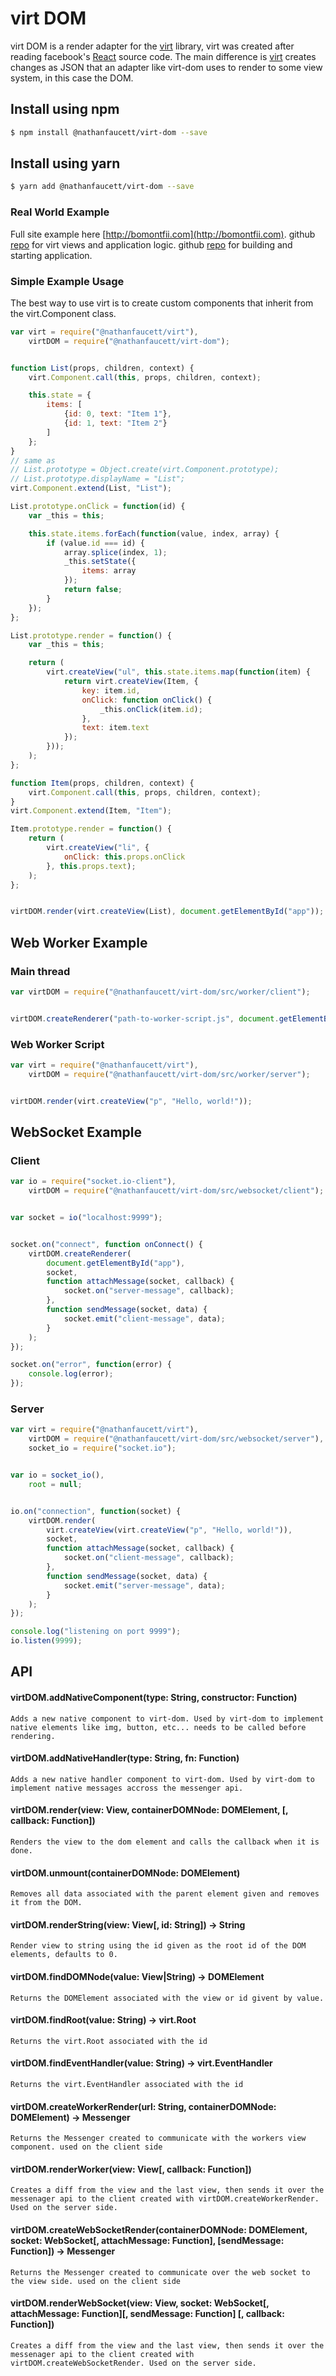 virt DOM
=======

virt DOM is a render adapter for the [virt](https://github.com/nathanfaucett/virt) library, virt was created after reading facebook's [React](https://github.com/facebook/react) source code. The main difference is [virt](https://github.com/nathanfaucett/virt) creates changes as JSON that an adapter like virt-dom uses to render to some view system, in this case the DOM.

## Install using npm
```bash
$ npm install @nathanfaucett/virt-dom --save
```
## Install using yarn
```bash
$ yarn add @nathanfaucett/virt-dom --save
```

### Real World Example
Full site example here [http://bomontfii.com](http://bomontfii.com).
github [repo](https://github.com/nathanfaucett/js-bomont_flooring) for virt views and application logic.
github [repo](https://github.com/nathanfaucett/js-bomont_flooring-dom) for building and starting application.

### Simple Example Usage

The best way to use virt is to create custom components that inherit from the virt.Component class.

```javascript
var virt = require("@nathanfaucett/virt"),
    virtDOM = require("@nathanfaucett/virt-dom");


function List(props, children, context) {
    virt.Component.call(this, props, children, context);

    this.state = {
        items: [
            {id: 0, text: "Item 1"},
            {id: 1, text: "Item 2"}
        ]
    };
}
// same as
// List.prototype = Object.create(virt.Component.prototype);
// List.prototype.displayName = "List";
virt.Component.extend(List, "List");

List.prototype.onClick = function(id) {
    var _this = this;

    this.state.items.forEach(function(value, index, array) {
        if (value.id === id) {
            array.splice(index, 1);
            _this.setState({
                items: array
            });
            return false;
        }
    });
};

List.prototype.render = function() {
    var _this = this;

    return (
        virt.createView("ul", this.state.items.map(function(item) {
            return virt.createView(Item, {
                key: item.id,
                onClick: function onClick() {
                    _this.onClick(item.id);
                },
                text: item.text
            });
        }));
    );
};

function Item(props, children, context) {
    virt.Component.call(this, props, children, context);
}
virt.Component.extend(Item, "Item");

Item.prototype.render = function() {
    return (
        virt.createView("li", {
            onClick: this.props.onClick
        }, this.props.text);
    );
};


virtDOM.render(virt.createView(List), document.getElementById("app"));
```

## Web Worker Example

### Main thread
```javascript
var virtDOM = require("@nathanfaucett/virt-dom/src/worker/client");


virtDOM.createRenderer("path-to-worker-script.js", document.getElementById("app"));
```

### Web Worker Script
```javascript
var virt = require("@nathanfaucett/virt"),
    virtDOM = require("@nathanfaucett/virt-dom/src/worker/server");


virtDOM.render(virt.createView("p", "Hello, world!"));
```

## WebSocket Example

### Client
```javascript
var io = require("socket.io-client"),
    virtDOM = require("@nathanfaucett/virt-dom/src/websocket/client");


var socket = io("localhost:9999");


socket.on("connect", function onConnect() {
    virtDOM.createRenderer(
        document.getElementById("app"),
        socket,
        function attachMessage(socket, callback) {
            socket.on("server-message", callback);
        },
        function sendMessage(socket, data) {
            socket.emit("client-message", data);
        }
    );
});

socket.on("error", function(error) {
    console.log(error);
});
```

### Server
```javascript
var virt = require("@nathanfaucett/virt"),
    virtDOM = require("@nathanfaucett/virt-dom/src/websocket/server"),
    socket_io = require("socket.io");


var io = socket_io(),
    root = null;


io.on("connection", function(socket) {
    virtDOM.render(
        virt.createView(virt.createView("p", "Hello, world!")),
        socket,
        function attachMessage(socket, callback) {
            socket.on("client-message", callback);
        },
        function sendMessage(socket, data) {
            socket.emit("server-message", data);
        }
    );
});

console.log("listening on port 9999");
io.listen(9999);
```

## API

#### virtDOM.addNativeComponent(type: String, constructor: Function)
    Adds a new native component to virt-dom. Used by virt-dom to implement native elements like img, button, etc... needs to be called before rendering.

#### virtDOM.addNativeHandler(type: String, fn: Function)
    Adds a new native handler component to virt-dom. Used by virt-dom to implement native messages accross the messenger api.

#### virtDOM.render(view: View, containerDOMNode: DOMElement, [, callback: Function])
    Renders the view to the dom element and calls the callback when it is done.

#### virtDOM.unmount(containerDOMNode: DOMElement)
    Removes all data associated with the parent element given and removes it from the DOM.

#### virtDOM.renderString(view: View[, id: String]) -> String
    Render view to string using the id given as the root id of the DOM elements, defaults to 0.

#### virtDOM.findDOMNode(value: View|String) -> DOMElement
    Returns the DOMElement associated with the view or id givent by value.

#### virtDOM.findRoot(value: String) -> virt.Root
    Returns the virt.Root associated with the id

#### virtDOM.findEventHandler(value: String) -> virt.EventHandler
    Returns the virt.EventHandler associated with the id

#### virtDOM.createWorkerRender(url: String, containerDOMNode: DOMElement) -> Messenger
    Returns the Messenger created to communicate with the workers view component. used on the client side

#### virtDOM.renderWorker(view: View[, callback: Function])
    Creates a diff from the view and the last view, then sends it over the messenager api to the client created with virtDOM.createWorkerRender. Used on the server side.

#### virtDOM.createWebSocketRender(containerDOMNode: DOMElement, socket: WebSocket[, attachMessage: Function], [sendMessage: Function]) -> Messenger
    Returns the Messenger created to communicate over the web socket to the view side. used on the client side

#### virtDOM.renderWebSocket(view: View, socket: WebSocket[, attachMessage: Function][, sendMessage: Function] [, callback: Function])
    Creates a diff from the view and the last view, then sends it over the messenager api to the client created with virtDOM.createWebSocketRender. Used on the server side.
